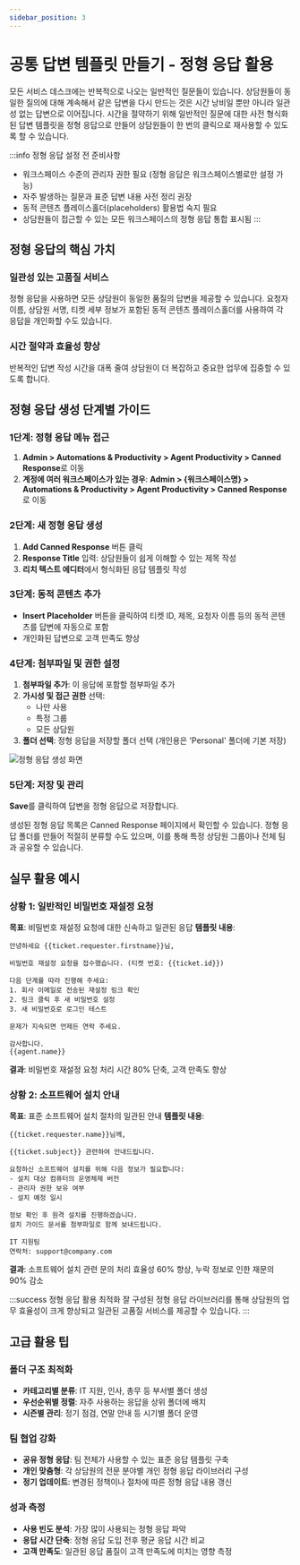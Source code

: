 ```yaml
---
sidebar_position: 3
---
```


# 공통 답변 템플릿 만들기 - 정형 응답 활용

모든 서비스 데스크에는 반복적으로 나오는 일반적인 질문들이 있습니다. 상담원들이 동일한 질의에 대해 계속해서 같은 답변을 다시 만드는 것은 시간 낭비일 뿐만 아니라 일관성 없는 답변으로 이어집니다. 시간을 절약하기 위해 일반적인 질문에 대한 사전 형식화된 답변 템플릿을 정형 응답으로 만들어 상담원들이 한 번의 클릭으로 재사용할 수 있도록 할 수 있습니다.

:::info 정형 응답 설정 전 준비사항
- 워크스페이스 수준의 관리자 권한 필요 (정형 응답은 워크스페이스별로만 설정 가능)
- 자주 발생하는 질문과 표준 답변 내용 사전 정리 권장
- 동적 콘텐츠 플레이스홀더(placeholders) 활용법 숙지 필요
- 상담원들이 접근할 수 있는 모든 워크스페이스의 정형 응답 통합 표시됨
:::

## 정형 응답의 핵심 가치

### 일관성 있는 고품질 서비스

정형 응답을 사용하면 모든 상담원이 동일한 품질의 답변을 제공할 수 있습니다. 요청자 이름, 상담원 서명, 티켓 세부 정보가 포함된 동적 콘텐츠 플레이스홀더를 사용하여 각 응답을 개인화할 수도 있습니다.

### 시간 절약과 효율성 향상

반복적인 답변 작성 시간을 대폭 줄여 상담원이 더 복잡하고 중요한 업무에 집중할 수 있도록 합니다.

## 정형 응답 생성 단계별 가이드

### 1단계: 정형 응답 메뉴 접근

1. **Admin > Automations & Productivity > Agent Productivity > Canned Response**로 이동
2. **계정에 여러 워크스페이스가 있는 경우**: **Admin > &#123;워크스페이스명&#125; > Automations & Productivity > Agent Productivity > Canned Response**로 이동

### 2단계: 새 정형 응답 생성

1. **Add Canned Response** 버튼 클릭
2. **Response Title** 입력: 상담원들이 쉽게 이해할 수 있는 제목 작성
3. **리치 텍스트 에디터**에서 형식화된 응답 템플릿 작성

### 3단계: 동적 콘텐츠 추가

- **Insert Placeholder** 버튼을 클릭하여 티켓 ID, 제목, 요청자 이름 등의 동적 콘텐츠를 답변에 자동으로 포함
- 개인화된 답변으로 고객 만족도 향상

### 4단계: 첨부파일 및 권한 설정

1. **첨부파일 추가**: 이 응답에 포함할 첨부파일 추가
2. **가시성 및 접근 권한** 선택:
   - 나만 사용
   - 특정 그룹
   - 모든 상담원
3. **폴더 선택**: 정형 응답을 저장할 폴더 선택 (개인용은 'Personal' 폴더에 기본 저장)

![정형 응답 생성 화면](https://s3.amazonaws.com/cdn.freshdesk.com/data/helpdesk/attachments/production/35634262/original/1KyLQ8neQVFsnelOLyOfLUjPiiovT3Z_OA.png?1509096869)

### 5단계: 저장 및 관리

**Save**를 클릭하여 답변을 정형 응답으로 저장합니다.

생성된 정형 응답 목록은 Canned Response 페이지에서 확인할 수 있습니다. 정형 응답 폴더를 만들어 적절히 분류할 수도 있으며, 이를 통해 특정 상담원 그룹이나 전체 팀과 공유할 수 있습니다.

## 실무 활용 예시

### 상황 1: 일반적인 비밀번호 재설정 요청
**목표**: 비밀번호 재설정 요청에 대한 신속하고 일관된 응답
**템플릿 내용**:
```
안녕하세요 {{ticket.requester.firstname}}님,

비밀번호 재설정 요청을 접수했습니다. (티켓 번호: {{ticket.id}})

다음 단계를 따라 진행해 주세요:
1. 회사 이메일로 전송된 재설정 링크 확인
2. 링크 클릭 후 새 비밀번호 설정
3. 새 비밀번호로 로그인 테스트

문제가 지속되면 언제든 연락 주세요.

감사합니다.
{{agent.name}}
```

**결과**: 비밀번호 재설정 요청 처리 시간 80% 단축, 고객 만족도 향상

### 상황 2: 소프트웨어 설치 안내
**목표**: 표준 소프트웨어 설치 절차의 일관된 안내
**템플릿 내용**:
```
{{ticket.requester.name}}님께,

{{ticket.subject}} 관련하여 안내드립니다.

요청하신 소프트웨어 설치를 위해 다음 정보가 필요합니다:
- 설치 대상 컴퓨터의 운영체제 버전
- 관리자 권한 보유 여부
- 설치 예정 일시

정보 확인 후 원격 설치를 진행하겠습니다.
설치 가이드 문서를 첨부파일로 함께 보내드립니다.

IT 지원팀
연락처: support@company.com
```

**결과**: 소프트웨어 설치 관련 문의 처리 효율성 60% 향상, 누락 정보로 인한 재문의 90% 감소

:::success 정형 응답 활용 최적화
잘 구성된 정형 응답 라이브러리를 통해 상담원의 업무 효율성이 크게 향상되고 일관된 고품질 서비스를 제공할 수 있습니다.
:::

## 고급 활용 팁

### 폴더 구조 최적화
- **카테고리별 분류**: IT 지원, 인사, 총무 등 부서별 폴더 생성
- **우선순위별 정렬**: 자주 사용하는 응답을 상위 폴더에 배치
- **시즌별 관리**: 정기 점검, 연말 안내 등 시기별 폴더 운영

### 팀 협업 강화
- **공유 정형 응답**: 팀 전체가 사용할 수 있는 표준 응답 템플릿 구축
- **개인 맞춤형**: 각 상담원의 전문 분야별 개인 정형 응답 라이브러리 구성
- **정기 업데이트**: 변경된 정책이나 절차에 따른 정형 응답 내용 갱신

### 성과 측정
- **사용 빈도 분석**: 가장 많이 사용되는 정형 응답 파악
- **응답 시간 단축**: 정형 응답 도입 전후 평균 응답 시간 비교
- **고객 만족도**: 일관된 응답 품질이 고객 만족도에 미치는 영향 측정